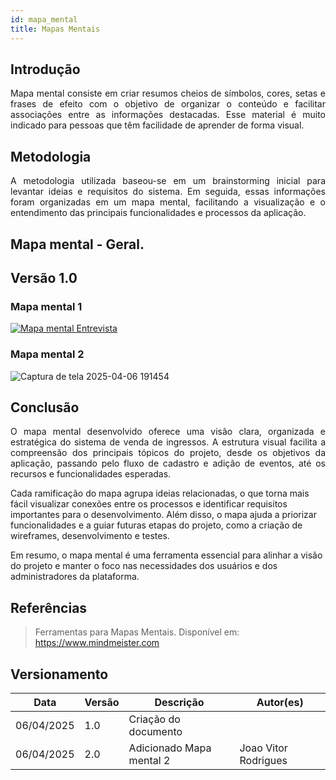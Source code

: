 ```yaml
---
id: mapa_mental
title: Mapas Mentais
---
```

 
## Introdução
 
<p align = "justify">
Mapa mental consiste em criar resumos cheios de símbolos, cores, setas e frases de efeito com o objetivo de organizar o conteúdo e facilitar associações entre as informações destacadas. Esse material é muito indicado para pessoas que têm facilidade de aprender de forma visual.
</p>
 
## Metodologia
 
<p align = "justify">
A metodologia utilizada baseou-se em um brainstorming inicial para levantar ideias e requisitos do sistema. Em seguida, essas informações foram organizadas em um mapa mental, facilitando a visualização e o entendimento das principais funcionalidades e processos da aplicação.
</p>
 
## Mapa mental - Geral.
 
## Versão 1.0
 
### Mapa mental 1
 
[![Mapa mental Entrevista](../assets/Mapas_mentais/....png)](../assets/Mapas_mentais/...png)
 
 
### Mapa mental 2

![Captura de tela 2025-04-06 191454](https://github.com/user-attachments/assets/bf6ca884-c21b-473d-8401-ca7e262b26ec)

 
## Conclusão
 
<p align = "justify">
O mapa mental desenvolvido oferece uma visão clara, organizada e estratégica do sistema de venda de ingressos. A estrutura visual facilita a compreensão dos principais tópicos do projeto, desde os objetivos da aplicação, passando pelo fluxo de cadastro e adição de eventos, até os recursos e funcionalidades esperadas.

Cada ramificação do mapa agrupa ideias relacionadas, o que torna mais fácil visualizar conexões entre os processos e identificar requisitos importantes para o desenvolvimento. Além disso, o mapa ajuda a priorizar funcionalidades e a guiar futuras etapas do projeto, como a criação de wireframes, desenvolvimento e testes.

Em resumo, o mapa mental é uma ferramenta essencial para alinhar a visão do projeto e manter o foco nas necessidades dos usuários e dos administradores da plataforma.
</p>
 
## Referências

> Ferramentas para Mapas Mentais. Disponível em: https://www.mindmeister.com
 
## Versionamento
| Data | Versão | Descrição | Autor(es) |
| -- | -- | -- | -- |
| 06/04/2025 | 1.0 | Criação do documento |  |
| 06/04/2025 | 2.0 | Adicionado Mapa mental 2 | Joao Vitor Rodrigues |
